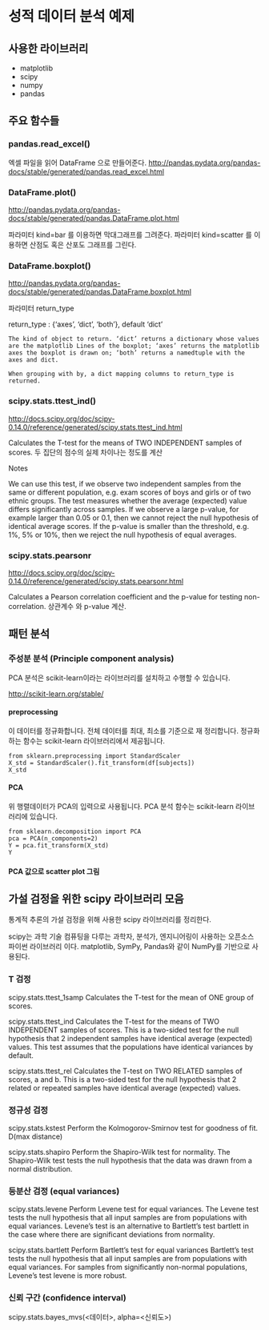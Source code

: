 # 성적 데이터 분석 예제

## 사용한 라이브러리

* matplotlib
* scipy
* numpy
* pandas

## 주요 함수들

### pandas.read_excel()

엑셀 파일을 읽어 DataFrame 으로 만들어준다.
<http://pandas.pydata.org/pandas-docs/stable/generated/pandas.read_excel.html>

### DataFrame.plot()

<http://pandas.pydata.org/pandas-docs/stable/generated/pandas.DataFrame.plot.html>

파라미터 kind=bar 를 이용하면 막대그래프를 그려준다.
파라미터 kind=scatter 를 이용하면 산점도 혹은 산포도 그래프를 그린다.

### DataFrame.boxplot()

<http://pandas.pydata.org/pandas-docs/stable/generated/pandas.DataFrame.boxplot.html>

파라미터 return_type

return_type : {‘axes’, ‘dict’, ‘both’}, default ‘dict’

    The kind of object to return. ‘dict’ returns a dictionary whose values are the matplotlib Lines of the boxplot; ‘axes’ returns the matplotlib axes the boxplot is drawn on; ‘both’ returns a namedtuple with the axes and dict.

    When grouping with by, a dict mapping columns to return_type is returned.

### scipy.stats.ttest_ind()

<http://docs.scipy.org/doc/scipy-0.14.0/reference/generated/scipy.stats.ttest_ind.html>

Calculates the T-test for the means of TWO INDEPENDENT samples of scores.
두 집단의 점수의 실제 차이나는 정도를 계산

Notes

We can use this test, if we observe two independent samples from the same or different population, e.g. exam scores of boys and girls or of two ethnic groups. The test measures whether the average (expected) value differs significantly across samples. If we observe a large p-value, for example larger than 0.05 or 0.1, then we cannot reject the null hypothesis of identical average scores. If the p-value is smaller than the threshold, e.g. 1%, 5% or 10%, then we reject the null hypothesis of equal averages.

### scipy.stats.pearsonr

<http://docs.scipy.org/doc/scipy-0.14.0/reference/generated/scipy.stats.pearsonr.html>

Calculates a Pearson correlation coefficient and the p-value for testing non-correlation.
상관계수 와 p-value 계산.

## 패턴 분석

### 주성분 분석 (Principle component analysis)

PCA 분석은 scikit-learn이라는 라이브러리를 설치하고 수행할 수 있습니다.

http://scikit-learn.org/stable/

#### preprocessing
이 데이터를 정규화합니다. 전체 데이터를 최대, 최소를 기준으로 재 정리합니다. 정규화하는 함수는 scikit-learn 라이브러리에서 제공됩니다.

```
from sklearn.preprocessing import StandardScaler
X_std = StandardScaler().fit_transform(df[subjects])
X_std
```

#### PCA
위 행렬데이터가 PCA의 입력으로 사용됩니다. PCA 분석 함수는 scikit-learn 라이브러리에 있습니다.
```
from sklearn.decomposition import PCA
pca = PCA(n_components=2)
Y = pca.fit_transform(X_std)
Y
```

#### PCA 값으로 scatter plot 그림


## 가설 검정을 위한 scipy 라이브러리 모음

통계적 추론의 가설 검정을 위해 사용한 scipy 라이브러리를 정리한다.

scipy는 과학 기술 컴퓨팅을 다루는 과학자, 분석가, 엔지니어링이 사용하는 오픈소스 파이썬 라이브러리 이다. matplotlib, SymPy, Pandas와 같이 NumPy를 기반으로 사용된다.

### T 검정

scipy.stats.ttest_1samp
Calculates the T-test for the mean of ONE group of scores.

scipy.stats.ttest_ind
Calculates the T-test for the means of TWO INDEPENDENT samples of scores.
This is a two-sided test for the null hypothesis that 2 independent samples have identical average (expected) values. This test assumes that the populations have identical variances by default.

scipy.stats.ttest_rel
Calculates the T-test on TWO RELATED samples of scores, a and b.
This is a two-sided test for the null hypothesis that 2 related or repeated samples have identical average (expected) values.


### 정규성 검정

scipy.stats.kstest
Perform the Kolmogorov-Smirnov test for goodness of fit.
D(max distance)

scipy.stats.shapiro
Perform the Shapiro-Wilk test for normality.
The Shapiro-Wilk test tests the null hypothesis that the data was drawn from a normal distribution.


### 등분산 검정 (equal variances)

scipy.stats.levene
Perform Levene test for equal variances.
The Levene test tests the null hypothesis that all input samples are from populations with equal variances. Levene’s test is an alternative to Bartlett’s test bartlett in the case where there are significant deviations from normality.

scipy.stats.bartlett
Perform Bartlett’s test for equal variances
Bartlett’s test tests the null hypothesis that all input samples are from populations with equal variances. For samples from significantly non-normal populations, Levene’s test levene is more robust.


### 신뢰 구간 (confidence interval)

scipy.stats.bayes_mvs(<데이터>, alpha=<신뢰도>)
